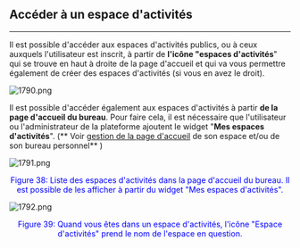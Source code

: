 ## Accéder à un espace d'activités

---


Il est possible d'accéder aux espaces d'activités publics, ou à ceux auxquels l'utilisateur est inscrit, à partir de **l'icône "espaces d'activités**" qui se trouve en haut à droite de la page d'accueil et qui va vous permettre également de créer des espaces d'activités (si vous en avez le droit).

![1790.png](http://www.claroline.net/uploads/custom/images/1790.png)

Il est possible d'accéder également aux espaces d'activités à partir **de la page d'accueil du bureau**. Pour faire cela, il est nécessaire que l'utilisateur ou l'administrateur de la plateforme ajoutent le widget "**Mes espaces d'activités**". (** Voir [gestion de la page d'accueil](../bureau/accueil_espace_perso.md) de son espace et/ou de son bureau personnel** )

![1791.png](http://www.claroline.net/uploads/custom/images/1791.png)
<p style="text-align: center; color: blue">Figure 38: Liste des espaces d'activités dans la page d'accueil du bureau. Il est possible de les afficher à partir du widget "Mes espaces d'activités".</p>


![1792.png](http://www.claroline.net/uploads/custom/images/1792.png)

<p style="text-align: center; color: blue">Figure 39: Quand vous êtes dans un espace d'activités, l'icône "Espace d'activités" prend le nom de l'espace en question.</p>
